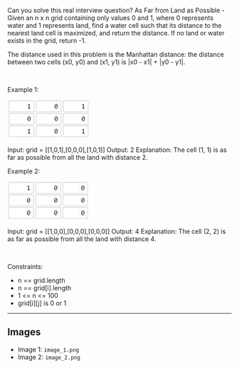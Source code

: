 Can you solve this real interview question? As Far from Land as Possible - Given an n x n grid containing only values 0 and 1, where 0 represents water and 1 represents land, find a water cell such that its distance to the nearest land cell is maximized, and return the distance. If no land or water exists in the grid, return -1.

The distance used in this problem is the Manhattan distance: the distance between two cells (x0, y0) and (x1, y1) is |x0 - x1| + |y0 - y1|.

 

Example 1:

![Example 1](./image_1.png)


Input: grid = [[1,0,1],[0,0,0],[1,0,1]]
Output: 2
Explanation: The cell (1, 1) is as far as possible from all the land with distance 2.


Example 2:

![Example 2](./image_2.png)


Input: grid = [[1,0,0],[0,0,0],[0,0,0]]
Output: 4
Explanation: The cell (2, 2) is as far as possible from all the land with distance 4.


 

Constraints:

 * n == grid.length
 * n == grid[i].length
 * 1 <= n <= 100
 * grid[i][j] is 0 or 1

---

## Images

- Image 1: `image_1.png`
- Image 2: `image_2.png`

